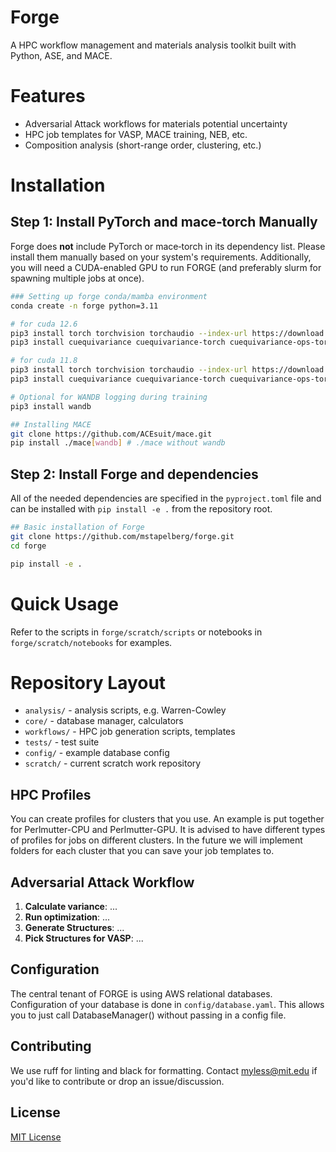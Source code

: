 # Forge

A HPC workflow management and materials analysis toolkit built with Python, ASE, and MACE.

# Features
- Adversarial Attack workflows for materials potential uncertainty
- HPC job templates for VASP, MACE training, NEB, etc.
- Composition analysis (short-range order, clustering, etc.)

# Installation

## Step 1: Install PyTorch and mace‑torch Manually

Forge does **not** include PyTorch or mace‑torch in its dependency list. Please install them manually based on your system's requirements. Additionally, you will need a CUDA-enabled GPU to run FORGE (and preferably slurm for spawning multiple jobs at once).

```bash
### Setting up forge conda/mamba environment
conda create -n forge python=3.11

# for cuda 12.6
pip3 install torch torchvision torchaudio --index-url https://download.pytorch.org/whl/cu126
pip3 install cuequivariance cuequivariance-torch cuequivariance-ops-torch-cu12

# for cuda 11.8
pip3 install torch torchvision torchaudio --index-url https://download.pytorch.org/whl/cu118
pip3 install cuequivariance cuequivariance-torch cuequivariance-ops-torch-cu11

# Optional for WANDB logging during training
pip3 install wandb

## Installing MACE 
git clone https://github.com/ACEsuit/mace.git
pip install ./mace[wandb] # ./mace without wandb
```

## Step 2: Install Forge and dependencies
All of the needed dependencies are specified in the `pyproject.toml` file and can be installed with `pip install -e .` from the repository root.
```bash
## Basic installation of Forge
git clone https://github.com/mstapelberg/forge.git
cd forge

pip install -e .
```

# Quick Usage
Refer to the scripts in `forge/scratch/scripts` or notebooks in `forge/scratch/notebooks` for examples. 

# Repository Layout
- `analysis/` - analysis scripts, e.g. Warren-Cowley
- `core/` - database manager, calculators
- `workflows/` - HPC job generation scripts, templates
- `tests/` - test suite
- `config/` - example database config
- `scratch/` - current scratch work repository 

## HPC Profiles
You can create profiles for clusters that you use. An example is put together for Perlmutter-CPU and Perlmutter-GPU. 
It is advised to have different types of profiles for jobs on different clusters.
In the future we will implement folders for each cluster that you can save your job templates to. 

## Adversarial Attack Workflow
1. **Calculate variance**: ...
2. **Run optimization**: ...
3. **Generate Structures**: ...
4. **Pick Structures for VASP**: ...

## Configuration
The central tenant of FORGE is using AWS relational databases. Configuration of your database is done in `config/database.yaml`. This allows you to just call DatabaseManager() without passing in a config file.

## Contributing
We use ruff for linting and black for formatting. Contact myless@mit.edu if you'd like to contribute or drop an issue/discussion.

## License
[MIT License](./LICENSE)
